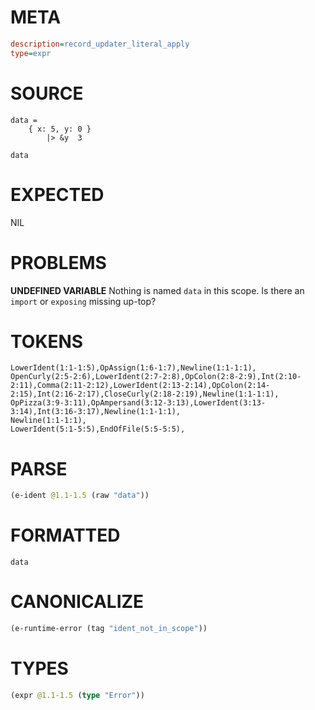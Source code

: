 # META
~~~ini
description=record_updater_literal_apply
type=expr
~~~
# SOURCE
~~~roc
data =
    { x: 5, y: 0 }
        |> &y  3

data
~~~
# EXPECTED
NIL
# PROBLEMS
**UNDEFINED VARIABLE**
Nothing is named `data` in this scope.
Is there an `import` or `exposing` missing up-top?

# TOKENS
~~~zig
LowerIdent(1:1-1:5),OpAssign(1:6-1:7),Newline(1:1-1:1),
OpenCurly(2:5-2:6),LowerIdent(2:7-2:8),OpColon(2:8-2:9),Int(2:10-2:11),Comma(2:11-2:12),LowerIdent(2:13-2:14),OpColon(2:14-2:15),Int(2:16-2:17),CloseCurly(2:18-2:19),Newline(1:1-1:1),
OpPizza(3:9-3:11),OpAmpersand(3:12-3:13),LowerIdent(3:13-3:14),Int(3:16-3:17),Newline(1:1-1:1),
Newline(1:1-1:1),
LowerIdent(5:1-5:5),EndOfFile(5:5-5:5),
~~~
# PARSE
~~~clojure
(e-ident @1.1-1.5 (raw "data"))
~~~
# FORMATTED
~~~roc
data
~~~
# CANONICALIZE
~~~clojure
(e-runtime-error (tag "ident_not_in_scope"))
~~~
# TYPES
~~~clojure
(expr @1.1-1.5 (type "Error"))
~~~
